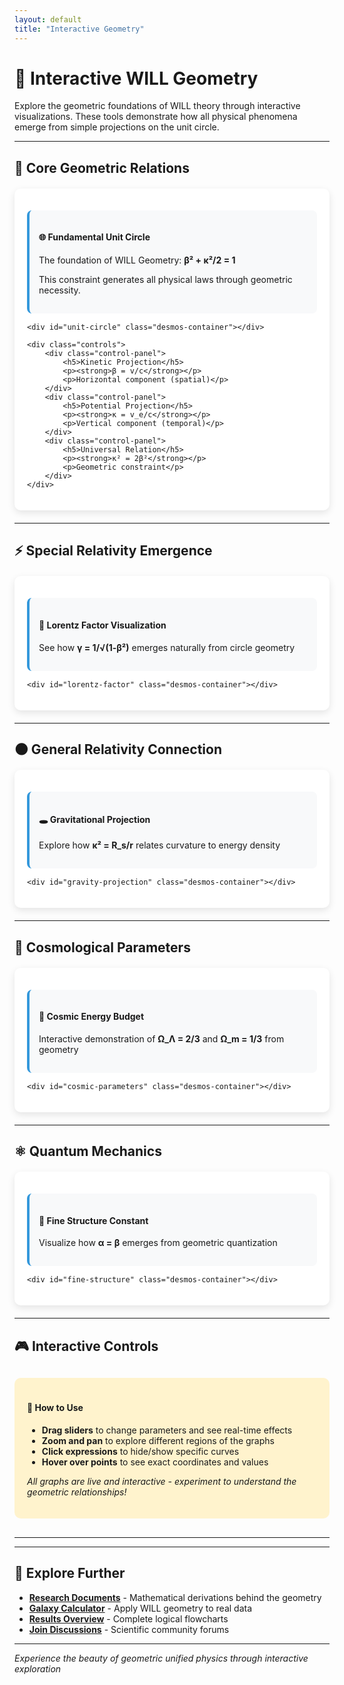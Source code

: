 ```yaml
---
layout: default
title: "Interactive Geometry"
---
```


<style>
.geometry-container {
    margin: 20px 0;
    background: white;
    border-radius: 10px;
    padding: 20px;
    box-shadow: 0 4px 12px rgba(0,0,0,0.1);
}

.desmos-container {
    width: 100%;
    height: 400px;
    margin: 20px 0;
    border: 1px solid #ddd;
    border-radius: 8px;
}

.geometry-description {
    background: #f8f9fa;
    padding: 15px;
    border-radius: 8px;
    margin: 15px 0;
    border-left: 4px solid #3498db;
}

.controls {
    display: grid;
    grid-template-columns: repeat(auto-fit, minmax(200px, 1fr));
    gap: 15px;
    margin: 20px 0;
}

.control-panel {
    background: #e8f4fd;
    padding: 15px;
    border-radius: 8px;
    text-align: center;
}

@media (max-width: 768px) {
    .desmos-container {
        height: 300px;
    }
}
</style>

# 🔺 Interactive WILL Geometry

Explore the geometric foundations of WILL theory through interactive visualizations. These tools demonstrate how all physical phenomena emerge from simple projections on the unit circle.

---

## 🎯 Core Geometric Relations

<div class="geometry-container">
    <div class="geometry-description">
        <h4>🌐 Fundamental Unit Circle</h4>
        <p>The foundation of WILL Geometry: <strong>β² + κ²/2 = 1</strong></p>
        <p>This constraint generates all physical laws through geometric necessity.</p>
    </div>
    
    <div id="unit-circle" class="desmos-container"></div>
    
    <div class="controls">
        <div class="control-panel">
            <h5>Kinetic Projection</h5>
            <p><strong>β = v/c</strong></p>
            <p>Horizontal component (spatial)</p>
        </div>
        <div class="control-panel">
            <h5>Potential Projection</h5>
            <p><strong>κ = v_e/c</strong></p>
            <p>Vertical component (temporal)</p>
        </div>
        <div class="control-panel">
            <h5>Universal Relation</h5>
            <p><strong>κ² = 2β²</strong></p>
            <p>Geometric constraint</p>
        </div>
    </div>
</div>

---

## ⚡ Special Relativity Emergence

<div class="geometry-container">
    <div class="geometry-description">
        <h4>🚀 Lorentz Factor Visualization</h4>
        <p>See how <strong>γ = 1/√(1-β²)</strong> emerges naturally from circle geometry</p>
    </div>
    
    <div id="lorentz-factor" class="desmos-container"></div>
</div>

---

## 🌑 General Relativity Connection

<div class="geometry-container">
    <div class="geometry-description">
        <h4>🕳️ Gravitational Projection</h4>
        <p>Explore how <strong>κ² = R_s/r</strong> relates curvature to energy density</p>
    </div>
    
    <div id="gravity-projection" class="desmos-container"></div>
</div>

---

## 🌌 Cosmological Parameters

<div class="geometry-container">
    <div class="geometry-description">
        <h4>🌠 Cosmic Energy Budget</h4>
        <p>Interactive demonstration of <strong>Ω_Λ = 2/3</strong> and <strong>Ω_m = 1/3</strong> from geometry</p>
    </div>
    
    <div id="cosmic-parameters" class="desmos-container"></div>
</div>

---

## ⚛️ Quantum Mechanics

<div class="geometry-container">
    <div class="geometry-description">
        <h4>🔬 Fine Structure Constant</h4>
        <p>Visualize how <strong>α = β</strong> emerges from geometric quantization</p>
    </div>
    
    <div id="fine-structure" class="desmos-container"></div>
</div>

---

## 🎮 Interactive Controls

<div style="background: #fff3cd; padding: 20px; border-radius: 10px; margin: 30px 0;">
    <h4>📱 How to Use</h4>
    <ul>
        <li><strong>Drag sliders</strong> to change parameters and see real-time effects</li>
        <li><strong>Zoom and pan</strong> to explore different regions of the graphs</li>
        <li><strong>Click expressions</strong> to hide/show specific curves</li>
        <li><strong>Hover over points</strong> to see exact coordinates and values</li>
    </ul>
    <p><em>All graphs are live and interactive - experiment to understand the geometric relationships!</em></p>
</div>

---

<script src="https://www.desmos.com/api/v1.7/calculator.js?apikey=dcb31709b452b1cf9dc26972add0fda6"></script>
<script>
// Initialize Desmos calculators
document.addEventListener('DOMContentLoaded', function() {
    
    // 1. Unit Circle - Fundamental Relations
    var unitCircle = Desmos.GraphingCalculator(document.getElementById('unit-circle'), {
        expressions: false,
        settingsMenu: false,
        zoomButtons: false,
        expressionsTopbar: false
    });
    
    unitCircle.setExpressions([
        {id: 'circle', latex: 'x^2 + y^2 = 1', color: '#333'},
        {id: 'beta', latex: '\\beta = 0.7', sliderBounds: {min: 0, max: 1, step: 0.01}},
        {id: 'kappa', latex: '\\kappa = \\sqrt{2\\beta^2}'},
        {id: 'beta-line', latex: 'y = 0 \\{0 \\leq x \\leq \\beta\\}', color: '#e74c3c', lineWidth: 4},
        {id: 'kappa-line', latex: 'x = 0 \\{0 \\leq y \\leq \\kappa\\}', color: '#3498db', lineWidth: 4},
        {id: 'point', latex: '(\\beta, \\kappa)', color: '#27ae60', pointSize: 8},
        {id: 'radius', latex: '\\{(1-t)\\cdot 0 + t\\cdot\\beta, (1-t)\\cdot 0 + t\\cdot\\kappa: 0 \\leq t \\leq 1\\}', color: '#27ae60', lineStyle: 'dashed'},
        {id: 'relation', latex: '\\kappa^2 = 2\\beta^2', color: '#f39c12'}
    ]);
    
    // 2. Lorentz Factor
    var lorentzFactor = Desmos.GraphingCalculator(document.getElementById('lorentz-factor'), {
        expressions: false,
        settingsMenu: false,
        zoomButtons: false
    });
    
    lorentzFactor.setExpressions([
        {id: 'gamma', latex: '\\gamma = \\frac{1}{\\sqrt{1-\\beta^2}}', color: '#e74c3c'},
        {id: 'beta-slider', latex: '\\beta = 0.5', sliderBounds: {min: 0, max: 0.99, step: 0.01}},
        {id: 'current-gamma', latex: '(\\beta, \\gamma)', color: '#27ae60', pointSize: 8},
        {id: 'asymptote', latex: 'x = 1', color: '#999', lineStyle: 'dashed'}
    ]);
    
    lorentzFactor.setMathBounds({left: 0, right: 1, bottom: 1, top: 10});
    
    // 3. Gravity Projection
    var gravityProjection = Desmos.GraphingCalculator(document.getElementById('gravity-projection'), {
        expressions: false,
        settingsMenu: false,
        zoomButtons: false
    });
    
    gravityProjection.setExpressions([
        {id: 'schwarzschild', latex: '\\kappa^2 = \\frac{R_s}{r}', color: '#8e44ad'},
        {id: 'rs', latex: 'R_s = 2', sliderBounds: {min: 0.5, max: 5, step: 0.1}},
        {id: 'kappa-gravity', latex: '\\kappa^2 = \\frac{R_s}{x}', color: '#8e44ad'},
        {id: 'horizon', latex: 'x = R_s', color: '#e74c3c', lineStyle: 'dashed'},
        {id: 'max-kappa', latex: 'y = 1', color: '#f39c12', lineStyle: 'dashed'}
    ]);
    
    gravityProjection.setMathBounds({left: 0, right: 10, bottom: 0, top: 2});
    
    // 4. Cosmic Parameters
    var cosmicParameters = Desmos.GraphingCalculator(document.getElementById('cosmic-parameters'), {
        expressions: false,
        settingsMenu: false,
        zoomButtons: false
    });
    
    cosmicParameters.setExpressions([
        {id: 'omega-lambda', latex: '\\Omega_{\\Lambda} = \\frac{2}{3}', color: '#8e44ad'},
        {id: 'omega-matter', latex: '\\Omega_m = \\frac{1}{3}', color: '#27ae60'},
        {id: 'lambda-bar', latex: '\\{(0, 0), (0, \\frac{2}{3})\\}', color: '#8e44ad', lineWidth: 20},
        {id: 'matter-bar', latex: '\\{(1, 0), (1, \\frac{1}{3})\\}', color: '#27ae60', lineWidth: 20},
        {id: 'total', latex: '\\{(2, 0), (2, 1)\\}', color: '#333', lineWidth: 20},
        {id: 'labels1', latex: '(0, -0.1)', color: '#8e44ad', label: 'Dark Energy', showLabel: true},
        {id: 'labels2', latex: '(1, -0.1)', color: '#27ae60', label: 'Matter', showLabel: true},
        {id: 'labels3', latex: '(2, -0.1)', color: '#333', label: 'Total', showLabel: true}
    ]);
    
    cosmicParameters.setMathBounds({left: -0.5, right: 2.5, bottom: -0.2, top: 1.2});
    
    // 5. Fine Structure Constant
    var fineStructure = Desmos.GraphingCalculator(document.getElementById('fine-structure'), {
        expressions: false,
        settingsMenu: false,
        zoomButtons: false
    });
    
    fineStructure.setExpressions([
        {id: 'alpha-value', latex: '\\alpha = \\frac{1}{137.036}', color: '#e74c3c'},
        {id: 'beta-hydrogen', latex: '\\beta_1 = \\alpha', color: '#3498db'},
        {id: 'identity', latex: 'y = x', color: '#333', lineStyle: 'dashed'},
        {id: 'alpha-point', latex: '(\\alpha, \\alpha)', color: '#27ae60', pointSize: 12},
        {id: 'alpha-line1', latex: 'x = \\alpha \\{0 \\leq y \\leq \\alpha\\}', color: '#999', lineStyle: 'dotted'},
        {id: 'alpha-line2', latex: 'y = \\alpha \\{0 \\leq x \\leq \\alpha\\}', color: '#999', lineStyle: 'dotted'}
    ]);
    
    fineStructure.setMathBounds({left: 0, right: 0.02, bottom: 0, top: 0.02});
});
</script>

---

## 🔗 Explore Further

- **[Research Documents](/WILL/parts/)** - Mathematical derivations behind the geometry
- **[Galaxy Calculator](/WILL/calculator/)** - Apply WILL geometry to real data  
- **[Results Overview](/WILL/results/)** - Complete logical flowcharts
- **[Join Discussions](/WILL/discussions/)** - Scientific community forums

---

*Experience the beauty of geometric unified physics through interactive exploration*